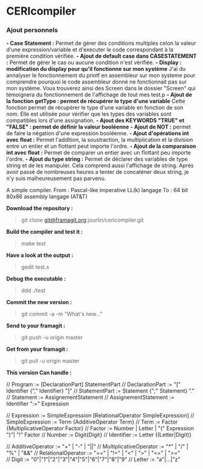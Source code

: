 # CERIcompiler

### Ajout personnels
**__- Case Statement :__**
Permet de gérer des conditions multiples celon la valeur d'une expression/variable et d'executer le code correspondant à la première condition vérifiée.
**__- Ajout de default case dans CASESTATEMENT :__**
Permet de gérer le cas ou aucune condition n'est vérifiée.
**__- Display : modification du display pour qu'il fonctionne sur mon système__**
J'ai du annalyser le fonctionnement du printf en assembleur sur mon systeme pour comprendre pourquoi le code assembleur donné ne fonctionnait pas sur mon système. Vous trouverez ainsi des Screen dans le dossier "Screen" qui témoignera du fonctionnement de l'affichage de tout mes test.p
**__- Ajout de la fonction getType : permet de récupérer le type d'une variable__**
Cette fonction permet de récupérer le type d'une variable en fonction de son nom. Elle est utilisée pour vérifier que les types des variables sont compatibles lors d'une assignation.
**__- Ajout des KEYWORDS "TRUE" et "FALSE" : permet de définir la valeur booléenne__**
**__- Ajout de NOT :__**
permet de faire la négation d'une expression booléenne.
**__- Ajout d'opérations int avec float :__**
Permet l'addition, la soustraction, la multiplication et la division entre un entier et un flottant peut importe l'ordre.
**__- Ajout de la comparaison int avec float :__**
Permet de comparer un entier avec un flottant peu importe l'ordre.
**__- Ajout du type string :__**
Permet de déclarer des variables de type string et de les manipuler.
Cela comprend aussi l'affichage de string. Aprés avoir passé de nombreuses heures a tenter de concaténer deux string, je n'y suis malheureusement pas parvenu.

A simple compiler.
From : Pascal-like imperative LL(k) langage
To : 64 bit 80x86 assembly langage (AT&T)

**Download the repository :**

> git clone git@framagit.org:jourlin/cericompiler.git

**Build the compiler and test it :**

> make test

**Have a look at the output :**

> gedit test.s

**Debug the executable :**

> ddd ./test

**Commit the new version :**

> git commit -a -m "What's new..."

**Send to your framagit :**

> git push -u origin master

**Get from your framagit :**

> git pull -u origin master

**This version Can handle :**

// Program := [DeclarationPart] StatementPart
// DeclarationPart := "[" Identifier {"," Identifier} "]"
// StatementPart := Statement {";" Statement} "."
// Statement := AssignementStatement
// AssignementStatement := Identifier ":=" Expression

// Expression := SimpleExpression [RelationalOperator SimpleExpression]
// SimpleExpression := Term {AdditiveOperator Term}
// Term := Factor {MultiplicativeOperator Factor}
// Factor := Number | Letter | "(" Expression ")"| "!" Factor
// Number := Digit{Digit}
// Identifier := Letter {(Letter|Digit)}

// AdditiveOperator := "+" | "-" | "||"
// MultiplicativeOperator := "*" | "/" | "%" | "&&"
// RelationalOperator := "==" | "!=" | "<" | ">" | "<=" | ">="  
// Digit := "0"|"1"|"2"|"3"|"4"|"5"|"6"|"7"|"8"|"9"
// Letter := "a"|...|"z"

